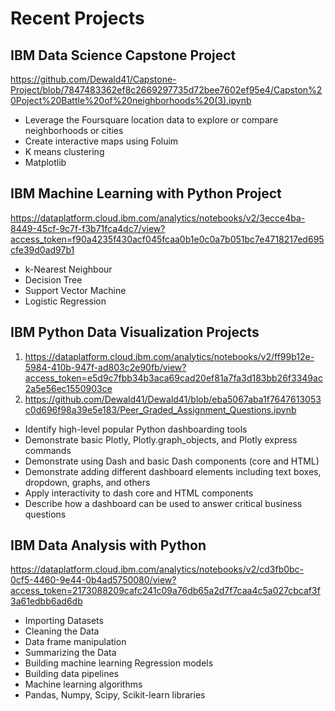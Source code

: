 # Recent Projects

## IBM Data Science Capstone Project
https://github.com/Dewald41/Capstone-Project/blob/7847483362ef8c2669297735d72bee7602ef95e4/Capston%20Poject%20Battle%20of%20neighborhoods%20(3).ipynb

* Leverage the Foursquare location data to explore or compare neighborhoods or cities
* Create interactive maps using Foluim
* K means clustering
* Matplotlib

## IBM Machine Learning with Python Project
https://dataplatform.cloud.ibm.com/analytics/notebooks/v2/3ecce4ba-8449-45cf-9c7f-f3b71fca4dc7/view?access_token=f90a4235f430acf045fcaa0b1e0c0a7b051bc7e4718217ed695cfe39d0ad97b1

* k-Nearest Neighbour
* Decision Tree
* Support Vector Machine
* Logistic Regression

## IBM Python Data Visualization Projects
1) https://dataplatform.cloud.ibm.com/analytics/notebooks/v2/ff99b12e-5984-410b-947f-ad803c2e90fb/view?access_token=e5d9c7fbb34b3aca69cad20ef81a7fa3d183bb26f3349ac2a5e56ec1550903ce
2) https://github.com/Dewald41/Dewald41/blob/eba5067aba1f7647613053c0d696f98a39e5e183/Peer_Graded_Assignment_Questions.ipynb

* Identify high-level popular Python dashboarding tools
* Demonstrate basic Plotly, Plotly.graph_objects, and Plotly express commands
* Demonstrate using Dash and basic Dash components (core and HTML)
* Demonstrate adding different dashboard elements including text boxes, dropdown, graphs, and others
* Apply interactivity to dash core and HTML components
* Describe how a dashboard can be used to answer critical business questions

## IBM Data Analysis with Python
https://dataplatform.cloud.ibm.com/analytics/notebooks/v2/cd3fb0bc-0cf5-4460-9e44-0b4ad5750080/view?access_token=2173088209cafc241c09a76db65a2d7f7caa4c5a027cbcaf3f3a61edbb6ad6db
* Importing Datasets
* Cleaning the Data
* Data frame manipulation
* Summarizing the Data
* Building machine learning Regression models
* Building data pipelines
* Machine learning algorithms
*  Pandas, Numpy, Scipy, Scikit-learn libraries
<!---
Dewald41/Dewald41 is a ✨ special ✨ repository because its `README.md` (this file) appears on your GitHub profile.
You can click the Preview link to take a look at your changes.
--->
